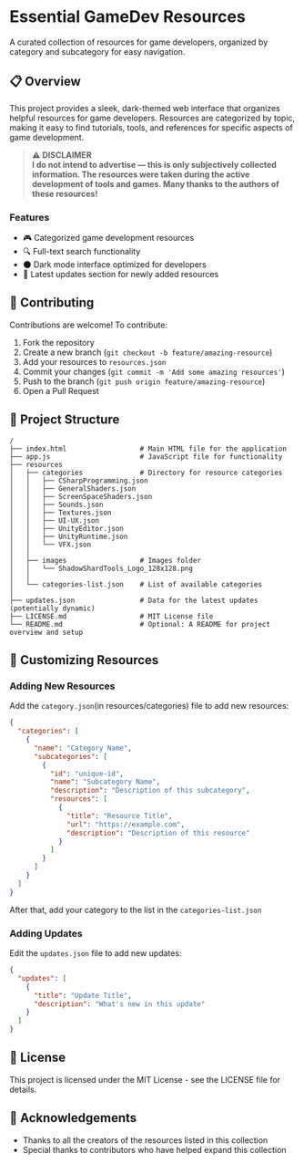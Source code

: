 # Essential GameDev Resources #
A curated collection of resources for game developers, organized by category and subcategory for easy navigation.

## 📋 Overview
This project provides a sleek, dark-themed web interface that organizes helpful resources for game developers. Resources are categorized by topic, making it easy to find tutorials, tools, and references for specific aspects of game development.
> **⚠️ DISCLAIMER**  
> **I do not intend to advertise — this is only subjectively collected information. The resources were taken during the active development of tools and games. Many thanks to the authors of these resources!**

### Features

- 🎮 Categorized game development resources
- 🔍 Full-text search functionality
- 🌑 Dark mode interface optimized for developers
- 🔄 Latest updates section for newly added resources

## 👥 Contributing

Contributions are welcome! To contribute:

1. Fork the repository
2. Create a new branch (`git checkout -b feature/amazing-resource`)
3. Add your resources to `resources.json`
4. Commit your changes (`git commit -m 'Add some amazing resources'`)
5. Push to the branch (`git push origin feature/amazing-resource`)
6. Open a Pull Request

## 📁 Project Structure

```
/
├── index.html                  # Main HTML file for the application
├── app.js                      # JavaScript file for functionality
├── resources
│   ├── categories              # Directory for resource categories
│   │   ├── CSharpProgramming.json
│   │   ├── GeneralShaders.json
│   │   ├── ScreenSpaceShaders.json
│   │   ├── Sounds.json
│   │   ├── Textures.json
│   │   ├── UI-UX.json
│   │   ├── UnityEditor.json
│   │   ├── UnityRuntime.json
│   │   └── VFX.json
│   │
│   ├── images                  # Images folder
│   │   └── ShadowShardTools_Logo_128x128.png
│   │
│   └── categories-list.json    # List of available categories
│
├── updates.json                # Data for the latest updates (potentially dynamic)
├── LICENSE.md                  # MIT License file
└── README.md                   # Optional: A README for project overview and setup
```

## 📝 Customizing Resources

### Adding New Resources

Add the `category.json`(in resources/categories) file to add new resources:

```json
{
  "categories": [
    {
      "name": "Category Name",
      "subcategories": [
        {
          "id": "unique-id",
          "name": "Subcategory Name",
          "description": "Description of this subcategory",
          "resources": [
            {
              "title": "Resource Title",
              "url": "https://example.com",
              "description": "Description of this resource"
            }
          ]
        }
      ]
    }
  ]
}
```
After that, add your category to the list in the `categories-list.json`

### Adding Updates

Edit the `updates.json` file to add new updates:

```json
{
  "updates": [
    {
      "title": "Update Title",
      "description": "What's new in this update"
    }
  ]
}
```

## 📜 License
This project is licensed under the MIT License - see the LICENSE file for details.

## 🙏 Acknowledgements
- Thanks to all the creators of the resources listed in this collection
- Special thanks to contributors who have helped expand this collection
